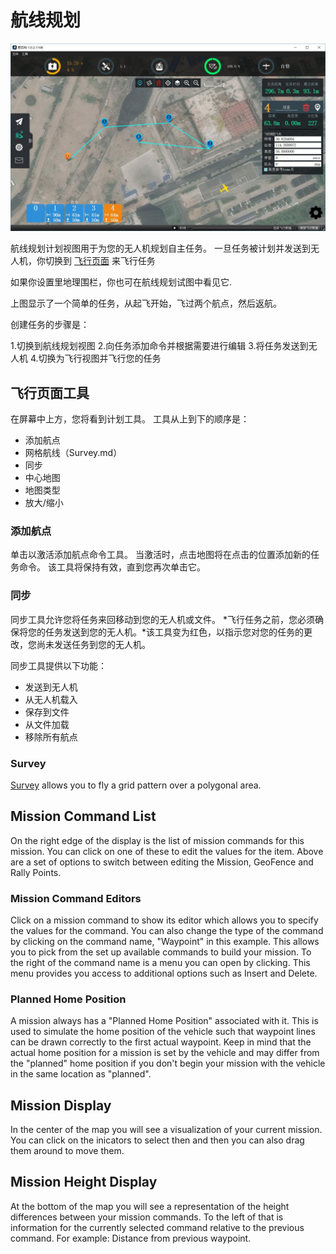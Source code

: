 # 航线规划

![](PlanView.jpg)

航线规划计划视图用于为您的无人机规划自主任务。 一旦任务被计划并发送到无人机，你切换到 [飞行页面](FlyView.md) 来飞行任务

如果你设置里地理围栏，你也可在航线规划试图中看见它.

上图显示了一个简单的任务，从起飞开始，飞过两个航点，然后返航。

创建任务的步骤是：

1.切换到航线规划视图
2.向任务添加命令并根据需要进行编辑
3.将任务发送到无人机
4.切换为飞行视图并飞行您的任务

## 飞行页面工具
在屏幕中上方，您将看到计划工具。 工具从上到下的顺序是：

* 添加航点
* 网格航线（Survey.md）
* 同步
* 中心地图
* 地图类型
* 放大/缩小

### 添加航点
单击以激活添加航点命令工具。 当激活时，点击地图将在点击的位置添加新的任务命令。 该工具将保持有效，直到您再次单击它。

### 同步
同步工具允许您将任务来回移动到您的无人机或文件。 *飞行任务之前，您必须确保将您的任务发送到您的无人机。*该工具变为红色，以指示您对您的任务的更改，您尚未发送任务到您的无人机。

同步工具提供以下功能：

* 发送到无人机
* 从无人机载入
* 保存到文件
* 从文件加载
* 移除所有航点

### Survey

[Survey](Survey.md) allows you to fly a grid pattern over a polygonal area.

## Mission Command List
On the right edge of the display is the list of mission commands for this mission. You can click on one of these to edit the values for the item. Above are a set of options to switch between editing the Mission, GeoFence and Rally Points.

### Mission Command Editors

Click on a mission command to show its editor which allows you to specify the values for the command. You can also change the type of the command by clicking on the command name, "Waypoint" in this example. This allows you to pick from the set up available commands to build your mission. To the right of the command name is a menu you can open by clicking. This menu provides you access to additional options such as Insert and Delete.

### Planned Home Position
A mission always has a "Planned Home Position" associated with it. This is used to simulate the home position of the vehicle such that waypoint lines can be drawn correctly to the first actual waypoint. Keep in mind that the actual home position for a mission is set by the vehicle and may differ from the "planned" home position if you don't begin your mission with the vehicle in the same location as "planned".

## Mission Display
In the center of the map you will see a visualization of your current mission. You can click on the inicators to select then and then you can also drag them around to move them.

## Mission Height Display
At the bottom of the map you will see a representation of the height differences between your mission commands. To the left of that is information for the currently selected command relative to the previous command. For example: Distance from previous waypoint.